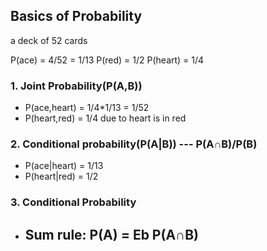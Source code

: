 ## Basics of Probability

a deck of 52 cards

P(ace) = 4/52 = 1/13
P(red) = 1/2
P(heart) = 1/4

### 1. Joint Probability(P(A,B))
  - P(ace,heart) = 1/4*1/13 = 1/52
  - P(heart,red) = 1/4  due to heart is in red
  
### 2. Conditional probability(P(A|B))  --- P(A∩B)/P(B)
  - P(ace|heart) = 1/13
  - P(heart|red) = 1/2
  
### 3. Conditional Probability
  - Sum rule: P(A) = Eb P(A∩B)
    - 
